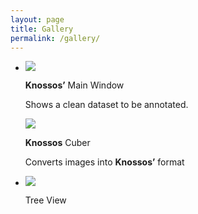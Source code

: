 ```yaml
---
layout: page
title: Gallery
permalink: /gallery/
---
```

<div class="row">
<div class="col-md-12">

<div id="secondSlider">
<ul class="slides">
<li>

<div class="col-md-6">
<div class="flat-box">
<div class="colourway colour1">
<img src="{{ "/img/knossos.jpg" | prepend: site.baseurl }}" class="img-responsive">
</div>
<p class="title"><strong>Knossos&rsquo;</strong> Main Window</p>
<p class="feature-text">Shows a clean dataset to be annotated.</p>

</div>
</div>

<div class="col-md-6">
<div class="flat-box">
<div class="colourway colour2">
<img src="{{ "/img/cuber.png" | prepend: site.baseurl }}" class="img-responsive">
</div>
<p class="title"><strong>Knossos</strong> Cuber</p>
<p class="feature-text">Converts images into <strong>Knossos&rsquo;</strong> format</p>
</div>
</div>

</li>

<li>

<div class="col-md-6">
<div class="flat-box">
<div class="colourway colour3">
<img src="{{ "/img/tree.png" | prepend: site.baseurl }}" class="img-responsive">
</div>
<p class="title">Tree View</p>
<p class="feature-text"></p>
</div>
</div>

<div class="col-md-6">
<div class="flat-box">
<div class="colourway colour4">
</div>
<p class="title"></p>
<p class="feature-text"></p>
</div>
</div>

</li>
</ul>
</div>

<div class="col-md-1 col-md-offset-11 text-right controls">
<a href="prev" class="prev"><i class="fa fa-angle-left fa-3x"></i></a>
<a href="next" class="next"><i class="fa fa-angle-right fa-3x"></i></a>

</div>
</div>
</div>